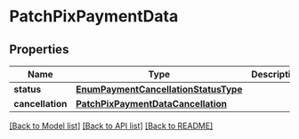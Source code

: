 # PatchPixPaymentData

## Properties
Name | Type | Description | Notes
------------ | ------------- | ------------- | -------------
**status** | [**EnumPaymentCancellationStatusType**](EnumPaymentCancellationStatusType.md) |  | 
**cancellation** | [**PatchPixPaymentDataCancellation**](PatchPixPaymentDataCancellation.md) |  | 

[[Back to Model list]](../README.md#documentation-for-models) [[Back to API list]](../README.md#documentation-for-api-endpoints) [[Back to README]](../README.md)

